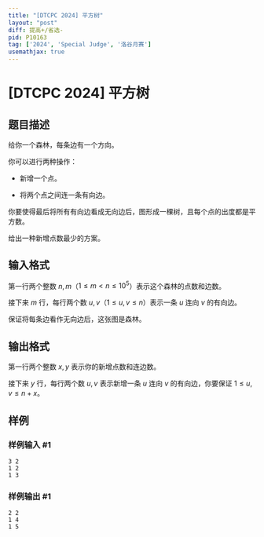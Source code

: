 ```yaml
---
title: "[DTCPC 2024] 平方树"
layout: "post"
diff: 提高+/省选-
pid: P10163
tag: ['2024', 'Special Judge', '洛谷月赛']
usemathjax: true
---
```


# [DTCPC 2024] 平方树
## 题目描述

给你一个森林，每条边有一个方向。

你可以进行两种操作：

- 新增一个点。

- 将两个点之间连一条有向边。

你要使得最后将所有有向边看成无向边后，图形成一棵树，且每个点的出度都是平方数。

给出一种新增点数最少的方案。
## 输入格式

第一行两个整数 $n,m$（$1\le m \lt n \le 10^5$）表示这个森林的点数和边数。

接下来 $m$ 行，每行两个数 $u,v$（$1\le u,v\le n$）表示一条 $u$ 连向 $v$ 的有向边。

保证将每条边看作无向边后，这张图是森林。
## 输出格式

第一行两个整数 $x,y$ 表示你的新增点数和连边数。

接下来 $y$ 行，每行两个数 $u,v$ 表示新增一条 $u$ 连向 $v$ 的有向边，你要保证 $1\le u,v\le n+x$。
## 样例

### 样例输入 #1
```
3 2
1 2
1 3
```
### 样例输出 #1
```
2 2
1 4
1 5
```
